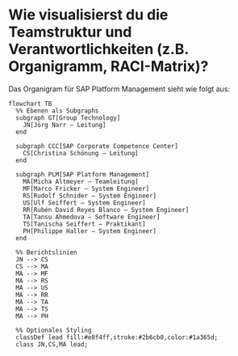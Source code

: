 # Wie visualisierst du die Teamstruktur und Verantwortlichkeiten (z.B. Organigramm, RACI-Matrix)?

Das Organigram für SAP Platform Management sieht wie folgt aus:

```mermaid
flowchart TB
  %% Ebenen als Subgraphs
  subgraph GT[Group Technology]
    JN[Jörg Narr – Leitung]
  end

  subgraph CCC[SAP Corporate Competence Center]
    CS[Christina Schönung – Leitung]
  end

  subgraph PLM[SAP Platform Management]
    MA[Micha Altmeyer – Teamleitung]
    MF[Marco Fricker – System Engineer]
    RS[Rudolf Schnider – System Engineer]
    US[Ulf Seiffert – System Engineer]
    RR[Rubén David Reyes Blanco – System Engineer]
    TA[Tansu Ahmedova – Software Engineer]
    TS[Tanischa Seiffert – Praktikant]
    PH[Philippe Haller – System Engineer]
  end

  %% Berichtslinien
  JN --> CS
  CS --> MA
  MA --> MF
  MA --> RS
  MA --> US
  MA --> RR
  MA --> TA
  MA --> TS
  MA --> PH

  %% Optionales Styling
  classDef lead fill:#e8f4ff,stroke:#2b6cb0,color:#1a365d;
  class JN,CS,MA lead;
```
